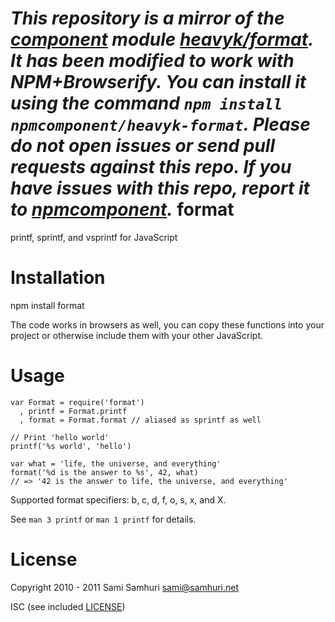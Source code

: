 *This repository is a mirror of the [component](http://component.io) module [heavyk/format](http://github.com/heavyk/format). It has been modified to work with NPM+Browserify. You can install it using the command `npm install npmcomponent/heavyk-format`. Please do not open issues or send pull requests against this repo. If you have issues with this repo, report it to [npmcomponent](https://github.com/airportyh/npmcomponent).*
format
======

printf, sprintf, and vsprintf for JavaScript


Installation
============

npm install format

The code works in browsers as well, you can copy these functions into your project
or otherwise include them with your other JavaScript.

Usage
=====

    var Format = require('format')
      , printf = Format.printf
      , format = Format.format // aliased as sprintf as well

    // Print 'hello world'
    printf('%s world', 'hello')

    var what = 'life, the universe, and everything'
    format('%d is the answer to %s', 42, what)
    // => '42 is the answer to life, the universe, and everything'

Supported format specifiers: b, c, d, f, o, s, x, and X.

See `man 3 printf` or `man 1 printf` for details.


License
=======

Copyright 2010 - 2011 Sami Samhuri sami@samhuri.net

ISC (see included [LICENSE](/samsonjs/format/blob/master/LICENSE))
